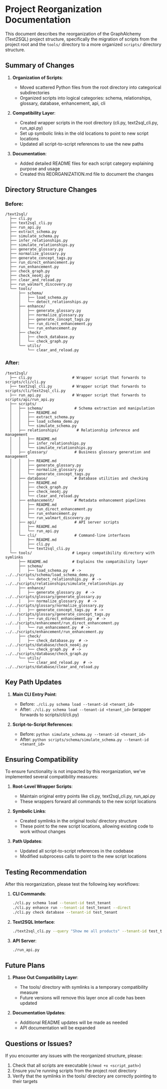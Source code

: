 # Project Reorganization Documentation

This document describes the reorganization of the GraphAlchemy (Text2SQL) project structure, specifically the migration of scripts from the project root and the `tools/` directory to a more organized `scripts/` directory structure.

## Summary of Changes

1. **Organization of Scripts**:
   - Moved scattered Python files from the root directory into categorical subdirectories
   - Organized scripts into logical categories: schema, relationships, glossary, database, enhancement, api, cli

2. **Compatibility Layer**:
   - Created wrapper scripts in the root directory (cli.py, text2sql_cli.py, run_api.py)
   - Set up symbolic links in the old locations to point to new script locations
   - Updated all script-to-script references to use the new paths

3. **Documentation**:
   - Added detailed README files for each script category explaining purpose and usage
   - Created this REORGANIZATION.md file to document the changes

## Directory Structure Changes

### Before:
```
/text2sql/
  ├── cli.py
  ├── text2sql_cli.py
  ├── run_api.py
  ├── extract_schema.py
  ├── simulate_schema.py
  ├── infer_relationships.py
  ├── simulate_relationships.py
  ├── generate_glossary.py
  ├── normalize_glossary.py
  ├── generate_concept_tags.py
  ├── run_direct_enhancement.py
  ├── run_enhancement.py
  ├── check_graph.py
  ├── check_neo4j.py
  ├── clear_and_reload.py
  ├── run_walmart_discovery.py
  └── tools/
      ├── schema/
      │   ├── load_schema.py
      │   └── detect_relationships.py
      ├── enhance/
      │   ├── generate_glossary.py
      │   ├── normalize_glossary.py
      │   ├── generate_concept_tags.py
      │   ├── run_direct_enhancement.py
      │   └── run_enhancement.py
      ├── check/
      │   ├── check_database.py
      │   └── check_graph.py
      └── utils/
          └── clear_and_reload.py
```

### After:
```
/text2sql/
  ├── cli.py                  # Wrapper script that forwards to scripts/cli/cli.py
  ├── text2sql_cli.py         # Wrapper script that forwards to scripts/cli/text2sql_cli.py
  ├── run_api.py              # Wrapper script that forwards to scripts/api/run_api.py
  ├── scripts/
  │   ├── schema/              # Schema extraction and manipulation
  │   │   ├── README.md
  │   │   ├── extract_schema.py
  │   │   ├── load_schema_demo.py
  │   │   └── simulate_schema.py
  │   ├── relationships/        # Relationship inference and management
  │   │   ├── README.md
  │   │   ├── infer_relationships.py
  │   │   └── simulate_relationships.py
  │   ├── glossary/            # Business glossary generation and management
  │   │   ├── README.md
  │   │   ├── generate_glossary.py
  │   │   ├── normalize_glossary.py
  │   │   └── generate_concept_tags.py
  │   ├── database/            # Database utilities and checking
  │   │   ├── README.md
  │   │   ├── check_graph.py
  │   │   ├── check_neo4j.py
  │   │   └── clear_and_reload.py
  │   ├── enhancement/         # Metadata enhancement pipelines
  │   │   ├── README.md
  │   │   ├── run_direct_enhancement.py
  │   │   ├── run_enhancement.py
  │   │   └── run_walmart_discovery.py
  │   ├── api/                 # API server scripts
  │   │   ├── README.md
  │   │   └── run_api.py
  │   └── cli/                 # Command-line interfaces
  │       ├── README.md
  │       ├── cli.py
  │       └── text2sql_cli.py
  └── tools/                  # Legacy compatibility directory with symlinks
      ├── README.md           # Explains the compatibility layer
      ├── schema/
      │   ├── load_schema.py  # -> ../../scripts/schema/load_schema_demo.py
      │   └── detect_relationships.py  # -> ../../scripts/relationships/simulate_relationships.py
      ├── enhance/
      │   ├── generate_glossary.py  # -> ../../scripts/glossary/generate_glossary.py
      │   ├── normalize_glossary.py  # -> ../../scripts/glossary/normalize_glossary.py
      │   ├── generate_concept_tags.py  # -> ../../scripts/glossary/generate_concept_tags.py
      │   ├── run_direct_enhancement.py  # -> ../../scripts/enhancement/run_direct_enhancement.py
      │   └── run_enhancement.py  # -> ../../scripts/enhancement/run_enhancement.py
      ├── check/
      │   ├── check_database.py  # -> ../../scripts/database/check_neo4j.py
      │   └── check_graph.py  # -> ../../scripts/database/check_graph.py
      └── utils/
          └── clear_and_reload.py  # -> ../../scripts/database/clear_and_reload.py
```

## Key Path Updates

1. **Main CLI Entry Point**:
   - Before: `./cli.py schema load --tenant-id <tenant_id>`
   - After: `./cli.py schema load --tenant-id <tenant_id>` (wrapper forwards to scripts/cli/cli.py)

2. **Script-to-Script References**:
   - Before: `python simulate_schema.py --tenant-id <tenant_id>`
   - After: `python scripts/schema/simulate_schema.py --tenant-id <tenant_id>`

## Ensuring Compatibility

To ensure functionality is not impacted by this reorganization, we've implemented several compatibility measures:

1. **Root-Level Wrapper Scripts**:
   - Maintain original entry points like cli.py, text2sql_cli.py, run_api.py
   - These wrappers forward all commands to the new script locations

2. **Symbolic Links**:
   - Created symlinks in the original tools/ directory structure
   - These point to the new script locations, allowing existing code to work without changes

3. **Path Updates**:
   - Updated all script-to-script references in the codebase
   - Modified subprocess calls to point to the new script locations

## Testing Recommendation

After this reorganization, please test the following key workflows:

1. **CLI Commands**:
   ```bash
   ./cli.py schema load --tenant-id test_tenant
   ./cli.py enhance run --tenant-id test_tenant --direct
   ./cli.py check database --tenant-id test_tenant
   ```

2. **Text2SQL Interface**:
   ```bash
   ./text2sql_cli.py --query "Show me all products" --tenant-id test_tenant
   ```

3. **API Server**:
   ```bash
   ./run_api.py
   ```

## Future Plans

1. **Phase Out Compatibility Layer**:
   - The tools/ directory with symlinks is a temporary compatibility measure
   - Future versions will remove this layer once all code has been updated

2. **Documentation Updates**:
   - Additional README updates will be made as needed
   - API documentation will be expanded

## Questions or Issues?

If you encounter any issues with the reorganized structure, please:
1. Check that all scripts are executable (`chmod +x <script_path>`)
2. Ensure you're running scripts from the project root directory
3. Verify that the symlinks in the tools/ directory are correctly pointing to their targets